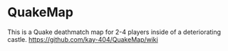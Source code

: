 # QuakeMap
This is a Quake deathmatch map for 2-4 players inside of a deteriorating castle.
https://github.com/kay-404/QuakeMap/wiki 
